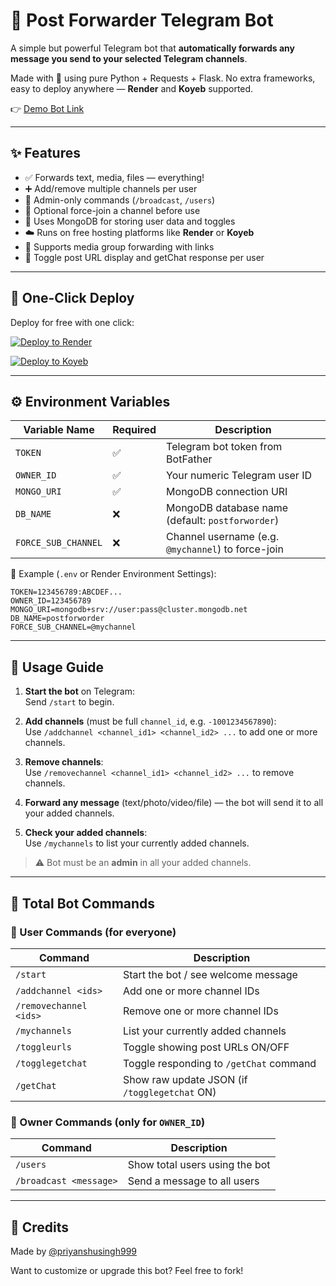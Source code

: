 # 🤖 Post Forwarder Telegram Bot

A simple but powerful Telegram bot that **automatically forwards any message you send to your selected Telegram channels**.

Made with 💙 using pure Python + Requests + Flask. No extra frameworks, easy to deploy anywhere — **Render** and **Koyeb** supported.

👉 [Demo Bot Link](https://t.me/autopost_forwader_bot?start=_tgr_irmln3xlMmY1)

---

## ✨ Features

- ✅ Forwards text, media, files — everything!
- ➕ Add/remove multiple channels per user
- 🔐 Admin-only commands (`/broadcast`, `/users`)
- 🚫 Optional force-join a channel before use
- 💾 Uses MongoDB for storing user data and toggles
- ☁️ Runs on free hosting platforms like **Render** or **Koyeb**
- 📸 Supports media group forwarding with links
- 🔁 Toggle post URL display and getChat response per user

---

## 🚀 One-Click Deploy

Deploy for free with one click:

[![Deploy to Render](https://render.com/images/deploy-to-render-button.svg)](https://render.com/deploy)

[![Deploy to Koyeb](https://www.koyeb.com/static/images/deploy/button.svg)](https://app.koyeb.com/deploy?...)

---

## ⚙️ Environment Variables

| Variable Name       | Required | Description                                          |
|---------------------|----------|------------------------------------------------------|
| `TOKEN`             | ✅       | Telegram bot token from BotFather                    |
| `OWNER_ID`          | ✅       | Your numeric Telegram user ID                        |
| `MONGO_URI`         | ✅       | MongoDB connection URI                               |
| `DB_NAME`           | ❌       | MongoDB database name (default: `postforworder`)    |
| `FORCE_SUB_CHANNEL` | ❌       | Channel username (e.g. `@mychannel`) to force-join   |

📝 Example (`.env` or Render Environment Settings):

```
TOKEN=123456789:ABCDEF...
OWNER_ID=123456789
MONGO_URI=mongodb+srv://user:pass@cluster.mongodb.net
DB_NAME=postforworder
FORCE_SUB_CHANNEL=@mychannel
```

---

## 🧪 Usage Guide

1. **Start the bot** on Telegram:  
   Send `/start` to begin.

2. **Add channels** (must be full `channel_id`, e.g. `-1001234567890`):  
   Use `/addchannel <channel_id1> <channel_id2> ...` to add one or more channels.

3. **Remove channels**:  
   Use `/removechannel <channel_id1> <channel_id2> ...` to remove channels.

4. **Forward any message** (text/photo/video/file) — the bot will send it to all your added channels.

5. **Check your added channels**:  
   Use `/mychannels` to list your currently added channels.

> ⚠️ Bot must be an **admin** in all your added channels.

---

## 📜 Total Bot Commands

### 👤 User Commands (for everyone)
| Command               | Description                                  |
|-----------------------|----------------------------------------------|
| `/start`              | Start the bot / see welcome message          |
| `/addchannel <ids>`   | Add one or more channel IDs                  |
| `/removechannel <ids>`| Remove one or more channel IDs                |
| `/mychannels`         | List your currently added channels           |
| `/toggleurls`         | Toggle showing post URLs ON/OFF               |
| `/togglegetchat`      | Toggle responding to `/getChat` command       |
| `/getChat`            | Show raw update JSON (if `/togglegetchat` ON)|

### 👑 Owner Commands (only for `OWNER_ID`)
| Command                | Description                              |
|------------------------|------------------------------------------|
| `/users`               | Show total users using the bot           |
| `/broadcast <message>` | Send a message to all users              |

---

## 🙌 Credits
Made by [@priyanshusingh999](https://github.com/priyanshusingh999)

Want to customize or upgrade this bot? Feel free to fork!
